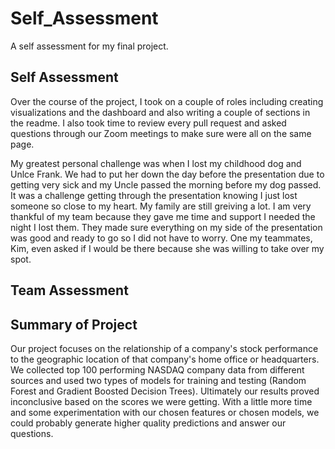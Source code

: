 # Self_Assessment
A self assessment for my final project.
## Self Assessment
Over the course of the project, I took on a couple of roles including creating visualizations and the dashboard and also writing a couple of sections in the readme. I also took time to review every pull request and asked questions through our Zoom meetings to make sure were all on the same page.

My greatest personal challenge was when I lost my childhood dog and Unlce Frank. We had to put her down the day before the presentation due to getting very sick and my Uncle passed the morning before my dog passed. It was a challenge getting through the presentation knowing I just lost someone so close to my heart. My family are still greiving a lot. I am very thankful of my team because they gave me time and support I needed the night I lost them. They made sure everything on my side of the presentation was good and ready to go so I did not have to worry. One my teammates, Kim, even asked if I would be there because she was willing to take over my spot. 
## Team Assessment
## Summary of Project
Our project focuses on the relationship of a company's stock performance to the geographic location of that company's home office or headquarters. We collected top 100 performing NASDAQ company data from different sources and used two types of models for training and testing (Random Forest and Gradient Boosted Decision Trees). Ultimately our results proved inconclusive based on the scores we were getting. With a little more time and some experimentation with our chosen features or chosen models, we could probably generate higher quality predictions and answer our questions.
